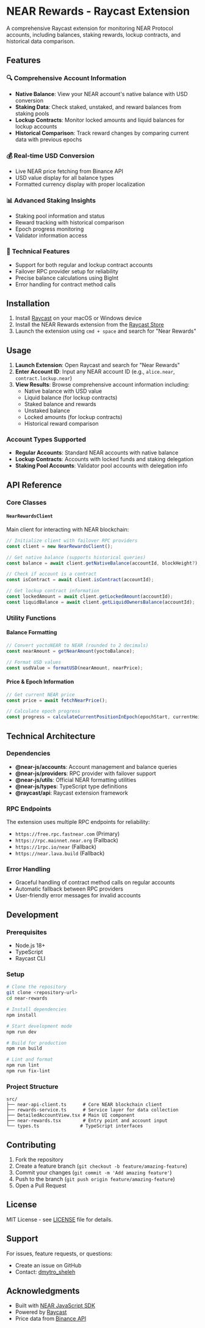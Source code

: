 # NEAR Rewards - Raycast Extension

A comprehensive Raycast extension for monitoring NEAR Protocol accounts, including balances, staking rewards, lockup contracts, and historical data comparison.

## Features

### 🔍 **Comprehensive Account Information**
- **Native Balance**: View your NEAR account's native balance with USD conversion
- **Staking Data**: Check staked, unstaked, and reward balances from staking pools
- **Lockup Contracts**: Monitor locked amounts and liquid balances for lockup accounts
- **Historical Comparison**: Track reward changes by comparing current data with previous epochs

### 💰 **Real-time USD Conversion**
- Live NEAR price fetching from Binance API
- USD value display for all balance types
- Formatted currency display with proper localization

### 📊 **Advanced Staking Insights**
- Staking pool information and status
- Reward tracking with historical comparison
- Epoch progress monitoring
- Validator information access

### 🔧 **Technical Features**
- Support for both regular and lockup contract accounts
- Failover RPC provider setup for reliability
- Precise balance calculations using BigInt
- Error handling for contract method calls

## Installation

1. Install [Raycast](https://raycast.com/) on your macOS or Windows device
2. Install the NEAR Rewards extension from the [Raycast Store](https://raycast.com/store)
3. Launch the extension using `cmd + space` and search for "Near Rewards"

## Usage

1. **Launch Extension**: Open Raycast and search for "Near Rewards"
2. **Enter Account ID**: Input any NEAR account ID (e.g., `alice.near`, `contract.lockup.near`)
3. **View Results**: Browse comprehensive account information including:
   - Native balance with USD value
   - Liquid balance (for lockup contracts)
   - Staked balance and rewards
   - Unstaked balance
   - Locked amounts (for lockup contracts)
   - Historical reward comparison

### Account Types Supported

- **Regular Accounts**: Standard NEAR accounts with native balance
- **Lockup Contracts**: Accounts with locked funds and staking delegation
- **Staking Pool Accounts**: Validator pool accounts with delegation info

## API Reference

### Core Classes

#### `NearRewardsClient`
Main client for interacting with NEAR blockchain:

```typescript
// Initialize client with failover RPC providers
const client = new NearRewardsClient();

// Get native balance (supports historical queries)
const balance = await client.getNativeBalance(accountId, blockHeight?);

// Check if account is a contract
const isContract = await client.isContract(accountId);

// Get lockup contract information
const lockedAmount = await client.getLockedAmount(accountId);
const liquidBalance = await client.getLiquidOwnersBalance(accountId);
```

### Utility Functions

#### Balance Formatting
```typescript
// Convert yoctoNEAR to NEAR (rounded to 2 decimals)
const nearAmount = getNearAmount(yoctoBalance);

// Format USD values
const usdValue = formatUSD(nearAmount, nearPrice);
```

#### Price & Epoch Information
```typescript
// Get current NEAR price
const price = await fetchNearPrice();

// Calculate epoch progress
const progress = calculateCurrentPositionInEpoch(epochStart, currentHeight);
```

## Technical Architecture

### Dependencies
- **@near-js/accounts**: Account management and balance queries
- **@near-js/providers**: RPC provider with failover support
- **@near-js/utils**: Official NEAR formatting utilities
- **@near-js/types**: TypeScript type definitions
- **@raycast/api**: Raycast extension framework

### RPC Endpoints
The extension uses multiple RPC endpoints for reliability:
- `https://free.rpc.fastnear.com` (Primary)
- `https://rpc.mainnet.near.org` (Fallback)
- `https://1rpc.io/near` (Fallback)
- `https://near.lava.build` (Fallback)

### Error Handling
- Graceful handling of contract method calls on regular accounts
- Automatic fallback between RPC providers
- User-friendly error messages for invalid accounts

## Development

### Prerequisites
- Node.js 18+
- TypeScript
- Raycast CLI

### Setup
```bash
# Clone the repository
git clone <repository-url>
cd near-rewards

# Install dependencies
npm install

# Start development mode
npm run dev

# Build for production
npm run build

# Lint and format
npm run lint
npm run fix-lint
```

### Project Structure
```
src/
├── near-api-client.ts      # Core NEAR blockchain client
├── rewards-service.ts      # Service layer for data collection
├── DetailedAccountView.tsx # Main UI component
├── near-rewards.tsx        # Entry point and account input
└── types.ts               # TypeScript interfaces
```

## Contributing

1. Fork the repository
2. Create a feature branch (`git checkout -b feature/amazing-feature`)
3. Commit your changes (`git commit -m 'Add amazing feature'`)
4. Push to the branch (`git push origin feature/amazing-feature`)
5. Open a Pull Request

## License

MIT License - see [LICENSE](LICENSE) file for details.

## Support

For issues, feature requests, or questions:
- Create an issue on GitHub
- Contact: [dmytro_sheleh](https://raycast.com/dmytro_sheleh)

## Acknowledgments

- Built with [NEAR JavaScript SDK](https://github.com/near/near-api-js)
- Powered by [Raycast](https://raycast.com/)
- Price data from [Binance API](https://binance-docs.github.io/apidocs/)
